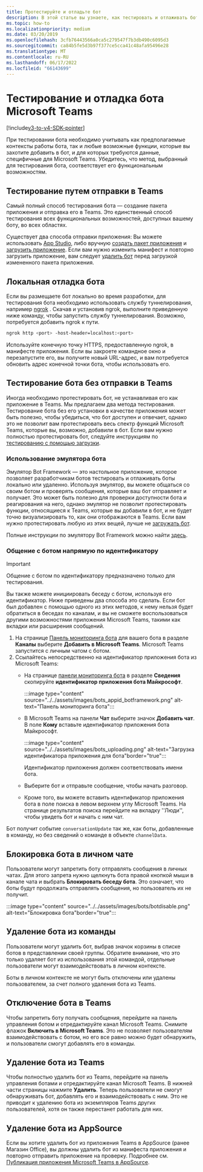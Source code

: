 ```yaml
---
title: Протестируйте и отладьте бот
description: В этой статье вы узнаете, как тестировать и отлаживать боты в Microsoft Teams и тестировать бот без отправки в Teams
ms.topic: how-to
ms.localizationpriority: medium
ms.date: 03/20/2019
ms.openlocfilehash: 3cfb76443566a0ca5c279547f7b3db490c6095d3
ms.sourcegitcommit: ca84b5fe5d3b97f377ce5cca41c48afa95496e28
ms.translationtype: MT
ms.contentlocale: ru-RU
ms.lasthandoff: 06/17/2022
ms.locfileid: "66143699"
---
```

# <a name="test-and-debug-your-microsoft-teams-bot"></a>Тестирование и отладка бота Microsoft Teams

[!include[v3-to-v4-SDK-pointer](~/includes/v3-to-v4-pointer-bots.md)]

При тестировании бота необходимо учитывать как предполагаемые контексты работы бота, так и любые возможные функции, которые вы захотите добавить в бот, и для которых требуются данные, специфичные для Microsoft Teams. Убедитесь, что метод, выбранный для тестирования бота, соответствует его функциональным возможностям.

## <a name="test-by-uploading-to-teams"></a>Тестирование путем отправки в Teams

Самый полный способ тестирования бота — создание пакета приложения и отправка его в Teams. Это единственный способ тестирования всех функциональных возможностей, доступных вашему боту, во всех областях.

Существует два способа отправки приложения: Вы можете использовать [App Studio](~/concepts/build-and-test/app-studio-overview.md), либо вручную [создать пакет приложения](~/concepts/build-and-test/apps-package.md) и [загрузить приложение](~/concepts/deploy-and-publish/apps-upload.md). Если вам нужно изменить манифест и повторно загрузить приложение, вам следует [удалить бот](#deleting-a-bot-from-teams) перед загрузкой измененного пакета приложения.

## <a name="debug-your-bot-locally"></a>Локальная отладка бота

Если вы размещаете бот локально во время разработки, для тестирования бота необходимо использовать службу туннелирования, например [ngrok](https://ngrok.com/) . Скачав и установив ngrok, выполните приведенную ниже команду, чтобы запустить службу туннелирования. Возможно, потребуется добавить ngrok к пути.

```bash
ngrok http <port> -host-header=localhost:<port>
```

Используйте конечную точку HTTPS, предоставленную ngrok, в манифесте приложения. Если вы закроете командное окно и перезапустите его, вы получите новый URL-адрес, и вам потребуется обновить адрес конечной точки бота, чтобы использовать его.

## <a name="testing-your-bot-without-uploading-to-teams"></a>Тестирование бота без отправки в Teams

Иногда необходимо протестировать бот, не устанавливая его как приложение в Teams. Мы предлагаем два метода тестирования. Тестирование бота без его установки в качестве приложения может быть полезно, чтобы убедиться, что бот доступен и отвечает, однако это не позволит вам протестировать весь спектр функций Microsoft Teams, которые вы, возможно, добавили в бот. Если вам нужно полностью протестировать бот, следуйте инструкциям по [тестированию с помощью загрузки](#test-by-uploading-to-teams).

### <a name="use-the-bot-emulator"></a>Использование эмулятора бота

Эмулятор Bot Framework — это настольное приложение, которое позволяет разработчикам ботов тестировать и отлаживать боты локально или удаленно. Используя эмулятор, вы можете общаться со своим ботом и проверять сообщения, которые ваш бот отправляет и получает. Это может быть полезно для проверки доступности бота и реагирования на него, однако эмулятор не позволит протестировать функции, относящиеся к Teams, которые вы добавили в бот, и не будет точно визуализировать то, как они отображаются в Teams. Если вам нужно протестировать любую из этих вещей, лучше не [загружать бот](#test-by-uploading-to-teams).

Полные инструкции по эмулятору Bot Framework можно найти [здесь](/azure/bot-service/bot-service-debug-emulator?view=azure-bot-service-4.0&preserve-view=true).

### <a name="talk-to-your-bot-directly-by-id"></a>Общение с ботом напрямую по идентификатору

>[!Important]
>Общение с ботом по идентификатору предназначено только для тестирования.

Вы также можете инициировать беседу с ботом, используя его идентификатор. Ниже приведены два способа это сделать. Если бот был добавлен с помощью одного из этих методов, к нему нельзя будет обратиться в беседах по каналам, и вы не сможете воспользоваться другими возможностями приложения Microsoft Teams, такими как вкладки или расширения сообщений.

1. На странице [Панель мониторинга бота](https://dev.botframework.com/bots) для вашего бота в разделе **Каналы** выберите **Добавить в Microsoft Teams**. Microsoft Teams запустится с личным чатом с ботом.
2. Ссылайтесь непосредственно на идентификатор приложения бота из Microsoft Teams:
   * На странице [панели мониторинга бота](https://dev.botframework.com/bots) в разделе **Сведения** скопируйте **идентификатор приложения бота Майкрософт**.
  
      :::image type="content" source="../../assets/images/bots_appid_botframework.png" alt-text="Панель мониторинга бота":::
  
   * В Microsoft Teams на панели **Чат** выберите значок **Добавить чат**. В поле **Кому** вставьте идентификатор приложения бота Майкрософт.
  
      :::image type="content" source="../../assets/images/bots_uploading.png" alt-text="Загрузка идентификатора приложения для бота"border="true":::

     Идентификатор приложения должен соответствовать имени бота.

   * Выберите бот и отправьте сообщение, чтобы начать разговор.
   * Кроме того, вы можете вставить идентификатор приложения бота в поле поиска в левом верхнем углу Microsoft Teams. На странице результатов поиска перейдите на вкладку ''Люди'', чтобы увидеть бот и начать с ним чат.

Бот получит событие `conversationUpdate` так же, как боты, добавленные в команду, но без сведений о команде в объекте `channelData`.

## <a name="blocking-a-bot-in-personal-chat"></a>Блокировка бота в личном чате

Пользователи могут запретить боту отправлять сообщения в личных чатах. Для этого запрета нужно щелкнуть бота правой кнопкой мыши в канале чата и выбрать **Блокировать беседу бота**. Это означает, что боты будут продолжать отправлять сообщения, но пользователь их не получит.

  :::image type="content" source="../../assets/images/bots/botdisable.png" alt-text="Блокировка бота"border="true":::

## <a name="removing-a-bot-from-a-team"></a>Удаление бота из команды

Пользователи могут удалить бот, выбрав значок корзины в списке ботов в представлении своей группы. Обратите внимание, что это только удаляет бот из использования этой командой, отдельные пользователи могут взаимодействовать в личном контексте.

Боты в личном контексте не могут быть отключены или удалены пользователем, за счет полного удаления бота из Teams.

## <a name="disabling-a-bot-in-teams"></a>Отключение бота в Teams

Чтобы запретить боту получать сообщения, перейдите на панель управления ботом и отредактируйте канал Microsoft Teams. Снимите флажок **Включить в Microsoft Teams**. Это не позволяет пользователям взаимодействовать с ботом, но его все равно можно будет обнаружить, и пользователи смогут добавлять его в команды.

## <a name="deleting-a-bot-from-teams"></a>Удаление бота из Teams

Чтобы полностью удалить бот из Teams, перейдите на панель управления ботами и отредактируйте канал Microsoft Teams. В нижней части страницы нажмите **Удалить**. Теперь пользователи не смогут обнаруживать бот, добавлять его и взаимодействовать с ним. Это не приводит к удалению бота из экземпляров Teams других пользователей, хотя он также перестанет работать для них.

## <a name="removing-your-bot-from-appsource"></a>Удаление бота из AppSource

Если вы хотите удалить бот из приложения Teams в AppSource (ранее Магазин Office), вы должны удалить бот из манифеста приложения и повторно отправить приложение на проверку. Подробнее см. [Публикация приложения Microsoft Teams в AppSource](~/concepts/deploy-and-publish/apps-publish.md).
